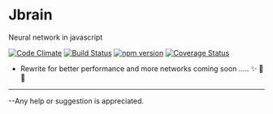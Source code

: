 # Jbrain                    
Neural network in javascript

[![Code Climate](https://codeclimate.com/github/abtExp/Jbrain/badges/gpa.svg)](https://codeclimate.com/github/abtExp/Jbrain) [![Build Status](https://travis-ci.org/abtExp/Jbrain.svg?branch=master)](https://travis-ci.org/abtExp/Jbrain)  [![npm version](https://badge.fury.io/js/jbrain.svg)](https://badge.fury.io/js/jbrain)
[![Coverage Status](https://coveralls.io/repos/github/abtExp/Jbrain/badge.svg?branch=master)](https://coveralls.io/github/abtExp/Jbrain?branch=master)

* Rewrite for better performance and more networks coming soon ..... :sparkles: :construction: :hammer:

----------------------------------------------------------------------------------------------------------------------------------------  
--Any help or suggestion is appreciated.
